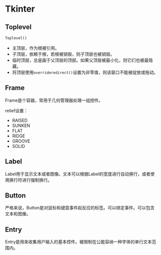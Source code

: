 # Tkinter

## Toplevel

```python
Toplevel()
```

- 主顶层，作为根被引用。
- 子顶层，依赖于根，若根被销毁，则子顶层也被销毁。
- 临时顶层，总是画于父顶层的顶部。如果父顶层被最小化，则它们也被最隐藏。
- 将顶层使用`overrideredirect()`设置为非零值，则该窗口不能被绽放或拖动。

## Frame

Frame是个容器，常用于几何管理器处理一组控件。

relief设置：

- RAISED
- SUNKEN
- FLAT
- RIDGE
- GROOVE
- SOLID

## Label

Label用于显示文本或者图像。文本可以根据Label的宽度进行自动换行，或者使用换行符进行强制换行。

## Button

严格来说，Button是对鼠标和键盘事件起反应的标签。可以绑定事件。可以包含文本和图像。

## Entry

Entry是用来收集用户输入的基本控件。被限制在公能容纳一种字体的单行文本范围内。
